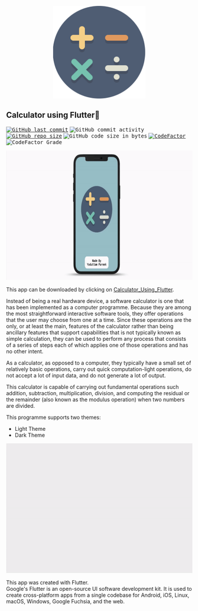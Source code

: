<p align="center">
    <a href="https://github.com/Yaduttam95/Calculator_Using_Flutter">
        <img alt="Calculator" src="/Img/logo.png" width="250">
    </a>
</p>

## Calculator using Flutter🔢


<kbd>[![GitHub last commit](https://img.shields.io/github/last-commit/Yaduttam95/Java)](https://github.com/Yaduttam95/Calculator_Using_Flutter/commits/master)</kbd>
<kbd>![GitHub commit activity](https://img.shields.io/github/commit-activity/m/Yaduttam95/Calculator_Using_Flutter)</kbd>
<kbd>[![GitHub repo size](https://img.shields.io/github/repo-size/Yaduttam95/Java)](https://github.com/Yaduttam95/Calculator_Using_Flutter/archive/master.zip)</kbd>
<kbd>![GitHub code size in bytes](https://img.shields.io/github/languages/code-size/Yaduttam95/Calculator_Using_Flutter)</kbd>
<kbd>[![CodeFactor](https://www.codefactor.io/repository/github/yaduttam95/java/badge)](https://www.codefactor.io/repository/github/yaduttam95/Calculator_Using_Flutter)</kbd>
<kbd>![CodeFactor Grade](https://img.shields.io/codefactor/grade/github/Yaduttam95/Calculator_Using_Flutter)</kbd>


<p align="center">
<kbd><img src="/Img/02.gif" height="350"/></kbd>
</p>

This app can be downloaded by clicking on [Calculator_Using_Flutter](https://drive.google.com/uc?export=download&id1_8of239F_a4eCj7ahbLp7bZ3nHnySAFv).

Instead of being a real hardware device, a software calculator is one that has been implemented as a computer programme.
Because they are among the most straightforward interactive software tools, they offer operations that the user may choose from one at a time. Since these operations are the only, or at least the main, features of the calculator rather than being ancillary features that support capabilities that is not typically known as simple calculation, they can be used to perform any process that consists of a series of steps each of which applies one of those operations and has no other intent.

As a calculator, as opposed to a computer, they typically have a small set of relatively basic operations, carry out quick computation-light operations, do not accept a lot of input data, and do not generate a lot of output.

This calculator is capable of carrying out fundamental operations such addition, subtraction, multiplication, division, and computing the residual or the remainder (also known as the modulus operation) when two numbers are divided.

This programme supports two themes:
* Light Theme
* Dark Theme

<p align="center">
<kbd><img src="/Img/01.gif" height="350"/></kbd>
</p>

This app was created with Flutter.  
Google's Flutter is an open-source UI software development kit. It is used to create cross-platform apps from a single codebase for Android, iOS, Linux, macOS, Windows, Google Fuchsia, and the web.
